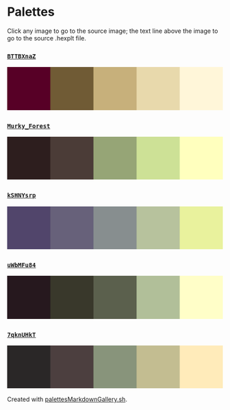 # Palettes

Click any image to go to the source image; the text line above the image to go to the source .hexplt file.

### [`BTTBXnaZ`](BTTBXnaZ.hexplt)

[ ![BTTBXnaZ.png](BTTBXnaZ.png) ](BTTBXnaZ.png)

### [`Murky_Forest`](Murky_Forest.hexplt)

[ ![Murky_Forest.png](Murky_Forest.png) ](Murky_Forest.png)

### [`kSHNYsrp`](kSHNYsrp.hexplt)

[ ![kSHNYsrp.png](kSHNYsrp.png) ](kSHNYsrp.png)

### [`uWbMFu84`](uWbMFu84.hexplt)

[ ![uWbMFu84.png](uWbMFu84.png) ](uWbMFu84.png)

### [`7qknUHkT`](7qknUHkT.hexplt)

[ ![7qknUHkT.png](7qknUHkT.png) ](7qknUHkT.png)

Created with [palettesMarkdownGallery.sh](https://github.com/earthbound19/_ebDev/blob/master/scripts/palettesMarkdownGallery.sh).